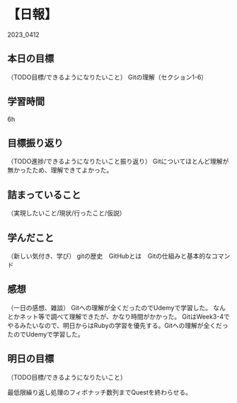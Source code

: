 # 【日報】
2023_0412

## 本日の目標
（TODO目標/できるようになりたいこと）
Gitの理解（セクション1-6）


## 学習時間
6h

## 目標振り返り
（TODO進捗/できるようになりたいこと振り返り）
Gitについてほとんど理解が無かったため、理解できてよかった。


## 詰まっていること
（実現したいこと/現状/行ったこと/仮説）

## 学んだこと
（新しい気付き、学び）
gitの歴史　GitHubとは　Gitの仕組みと基本的なコマンド

## 感想
（一日の感想、雑談）
Gitへの理解が全くだったのでUdemyで学習した。
なんとかネット等で調べて理解できたが、かなり時間がかかった。
GitはWeek3-4でやるみたいなので、明日からはRubyの学習を優先する。Gitへの理解が全くだったのでUdemyで学習した。


## 明日の目標
（TODO目標/できるようになりたいこと）

最低限繰り返し処理のフィボナッチ数列までQuestを終わらせる。
